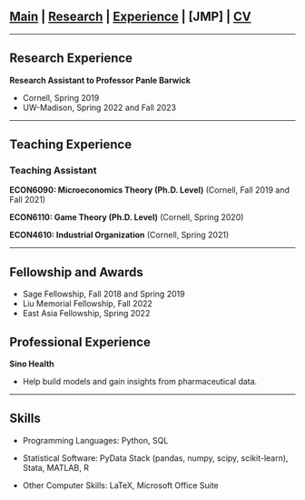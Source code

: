 ## [Main](https://tx58.github.io/) | [Research](/research.html) | [Experience](/experience.html) | [JMP] | [CV](/cv/tianli_cv.pdf)

* * *

## Research Experience
**Research Assistant to Professor Panle Barwick** 
- Cornell, Spring 2019
- UW-Madison, Spring 2022 and Fall 2023

* * *

## Teaching Experience
### Teaching Assistant
**ECON6090: Microeconomics Theory (Ph.D. Level)** (Cornell, Fall 2019 and Fall 2021)

**ECON6110: Game Theory (Ph.D. Level)** (Cornell, Spring 2020)

**ECON4610: Industrial Organization** (Cornell, Spring 2021)

* * *

## Fellowship and Awards
- Sage Fellowship, Fall 2018 and Spring 2019
- Liu Memorial Fellowship, Fall 2022
- East Asia Fellowship, Spring 2022

## Professional Experience

**Sino Health**
- Help build models and gain insights from pharmaceutical data.

* * *

## Skills
- Programming Languages: Python, SQL

- Statistical Software: PyData Stack (pandas, numpy, scipy, scikit-learn), Stata, MATLAB, R

- Other Computer Skills: LaTeX, Microsoft Office Suite
